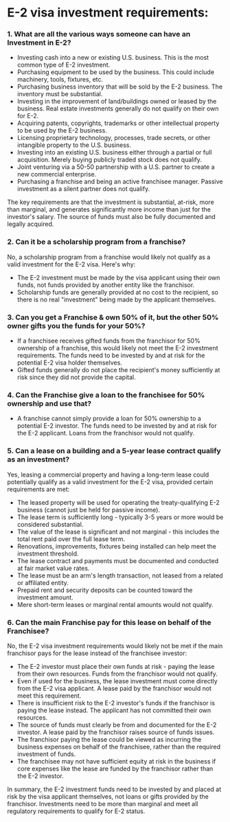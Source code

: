 # E-2 visa investment requirements:

### 1. What are all the various ways someone can have an Investment in E-2?
- Investing cash into a new or existing U.S. business. This is the most common type of E-2 investment. 
- Purchasing equipment to be used by the business. This could include machinery, tools, fixtures, etc.
- Purchasing business inventory that will be sold by the E-2 business. The inventory must be substantial.
- Investing in the improvement of land/buildings owned or leased by the business. Real estate investments generally do not qualify on their own for E-2.
- Acquiring patents, copyrights, trademarks or other intellectual property to be used by the E-2 business. 
- Licensing proprietary technology, processes, trade secrets, or other intangible property to the U.S. business. 
- Investing into an existing U.S. business either through a partial or full acquisition. Merely buying publicly traded stock does not qualify.
- Joint venturing via a 50-50 partnership with a U.S. partner to create a new commercial enterprise. 
- Purchasing a franchise and being an active franchisee manager. Passive investment as a silent partner does not qualify.

The key requirements are that the investment is substantial, at-risk, more than marginal, and generates significantly more income than just for the
investor's salary. The source of funds must also be fully documented and legally acquired.

### 2. Can it be a scholarship program from a franchise?
No, a scholarship program from a franchise would likely not qualify as a valid investment for the E-2 visa. Here's why:
- The E-2 investment must be made by the visa applicant using their own funds, not funds provided by another entity like the franchisor. 
- Scholarship funds are generally provided at no cost to the recipient, so there is no real "investment" being made by the applicant themselves.

### 3. Can you get a Franchise & own 50% of it, but the other 50% owner gifts you the funds for your 50%?

- If a franchisee receives gifted funds from the franchisor for 50% ownership of a franchise, this would likely not meet the E-2 investment requirements.
The funds need to be invested by and at risk for the potential E-2 visa holder themselves.
- Gifted funds generally do not place the recipient's money sufficiently at risk since they did not provide the capital.

### 4. Can the Franchise give a loan to the franchisee for 50% ownership and use that?
- A franchise cannot simply provide a loan for 50% ownership to a potential E-2 investor. The funds need to be invested by and at risk for the E-2
applicant. Loans from the franchisor would not qualify.

### 5. Can a lease on a building and a 5-year lease contract qualify as an investment?
Yes, leasing a commercial property and having a long-term lease could potentially qualify as a valid investment for the E-2 visa, provided certain requirements are met:
- The leased property will be used for operating the treaty-qualifying E-2 business (cannot just be held for passive income).
- The lease term is sufficiently long - typically 3-5 years or more would be considered substantial.
- The value of the lease is significant and not marginal - this includes the total rent paid over the full lease term.
- Renovations, improvements, fixtures being installed can help meet the investment threshold.
- The lease contract and payments must be documented and conducted at fair market value rates.
- The lease must be an arm's length transaction, not leased from a related or affiliated entity.
- Prepaid rent and security deposits can be counted toward the investment amount.
- Mere short-term leases or marginal rental amounts would not qualify.

### 6. Can the main Franchise pay for this lease on behalf of the Franchisee?
No, the E-2 visa investment requirements would likely not be met if the main franchisor pays for the lease instead of the franchisee investor:
- The E-2 investor must place their own funds at risk - paying the lease from their own resources. Funds from the franchisor would not qualify.
- Even if used for the business, the lease investment must come directly from the E-2 visa applicant. A lease paid by the franchisor would not meet this requirement.
- There is insufficient risk to the E-2 investor's funds if the franchisor is paying the lease instead. The applicant has not committed their own resources.
- The source of funds must clearly be from and documented for the E-2 investor. A lease paid by the franchisor raises source of funds issues.
- The franchisor paying the lease could be viewed as incurring the business expenses on behalf of the franchisee, rather than the required investment of funds.
- The franchisee may not have sufficient equity at risk in the business if core expenses like the lease are funded by the franchisor rather than the E-2 investor.

In summary, the E-2 investment funds need to be invested by and placed at risk by the visa applicant themselves, not loans or gifts provided by the 
franchisor. Investments need to be more than marginal and meet all regulatory requirements to qualify for E-2 status.
